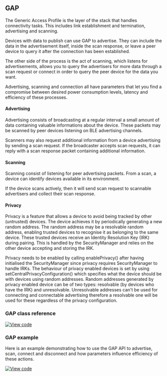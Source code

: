 ## GAP

The Generic Access Profile is the layer of the stack that handles connectivity tasks. This includes link establishment and termination, advertising and scanning.

Devices with data to publish can use GAP to advertise. They can include the data in the advertisement itself, inside the scan response, or leave a peer device to query it after the connection has been established.

The other side of the process is the act of scanning, which listens for advertisements, allows you to query the advertisers for more data through a scan request or connect in order to query the peer device for the data you want.

Advertising, scanning and connection all have parameters that let you find a compromise between desired power consumption levels, latency and efficiency of these processes.

#### Advertising

Advertising consists of broadcasting at a regular interval a small amount of data containing valuable informations about the device. These packets may be scanned by peer devices listening on BLE advertising channels.

Scanners may also request additional information from a device advertising by sending a scan request. If the broadcaster accepts scan requests, it can reply with a scan response packet containing additional information.

#### Scanning

Scanning consist of listening for peer advertising packets. From a scan, a device can identify devices available in its environment.

If the device scans actively, then it will send scan request to scannable advertisers and collect their scan response.
 
#### Privacy

Privacy is a feature that allows a device to avoid being tracked by other (untrusted) devices. The device achieves it by periodically generating a new random address. The random address may be a resolvable random address, enabling trusted devices to recognise it as belonging to the same device. These trusted devices receive an Identity Resolution Key (IRK) during pairing. This is handled by the SecurityManager and relies on the other device accepting and storing the IRK.

Privacy needs to be enabled by calling enablePrivacy() after having initialised the SecurityManager since privacy requires SecurityManager to handle IRKs. The behaviour of privacy enabled devices is set by using setCentralPrivacyConfiguration() which specifies what the device should be with devices using random addresses. Random addresses generated by privacy enabled device can be of two types: resolvable (by devices who have the IRK) and unresolvable. Unresolvable addresses can't be used for connecting and connectable advertising therefore a resolvable one will be used for these regardless of the privacy configuration.

### GAP class reference

[![View code](https://www.mbed.com/embed/?type=library)](http://os-doc-builder.test.mbed.com/docs/development/mbed-os-api-doxy/class_gap.html)

### GAP example

Here is an example demonstrating how to use the GAP API to advertise, scan, connect and disconnect and how parameters influence efficiency of these actions.

[![View code](https://www.mbed.com/embed/?url=https://os.mbed.com/teams/mbed-os-examples/code/mbed-os-example-ble-GAP/)](https://os.mbed.com/teams/mbed-os-examples/code/mbed-os-example-ble-GAP/file/8539ba0984da/source/main.cpp)
